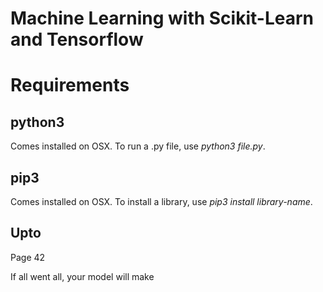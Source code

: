 # Machine Learning with Scikit-Learn and Tensorflow

# Requirements
## python3
Comes installed on OSX. To run a .py file, use *python3 file.py*.

## pip3
Comes installed on OSX. To install a library, use *pip3 install library-name*.

## Upto

Page 42

If all went all, your model will make
